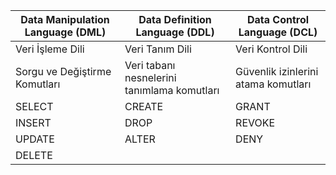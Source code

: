 | Data Manipulation Language (DML) | Data Definition Language (DDL)              | Data Control Language (DCL)         |
|----------------------------------|---------------------------------------------|-------------------------------------|
| Veri İşleme Dili                 | Veri Tanım Dili                             | Veri Kontrol Dili                   |
| Sorgu ve Değiştirme Komutları    | Veri tabanı nesnelerini tanımlama komutları | Güvenlik izinlerini atama komutları |
| SELECT                           | CREATE                                      | GRANT                               |
| INSERT                           | DROP                                        | REVOKE                              |
| UPDATE                           | ALTER                                       | DENY                                |
| DELETE                           |                                             |                                     |